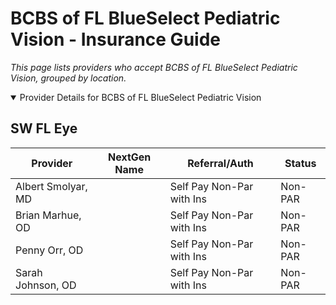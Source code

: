 # BCBS of FL BlueSelect Pediatric Vision - Insurance Guide

*This page lists providers who accept BCBS of FL BlueSelect Pediatric Vision, grouped by location.*

<details open><summary>Provider Details for BCBS of FL BlueSelect Pediatric Vision</summary>

## SW FL Eye

| Provider | NextGen Name | Referral/Auth | Status |
|----------|-------------|--------------|--------|
| Albert Smolyar, MD |  | Self Pay Non-Par with Ins | Non-PAR |
| Brian Marhue, OD |  | Self Pay Non-Par with Ins | Non-PAR |
| Penny Orr, OD |  | Self Pay Non-Par with Ins | Non-PAR |
| Sarah Johnson, OD |  | Self Pay Non-Par with Ins | Non-PAR |

</details>

